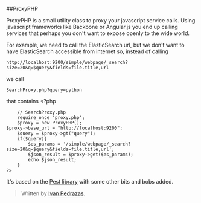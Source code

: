 ##ProxyPHP

ProxyPHP is a small utility class to proxy your javascript service calls. Using javascript frameworks like Backbone or Angular.js you end up calling services that perhaps you don't want to expose openly to the wide world.

For example, we need to call the ElasticSearch url, but we don't want to have ElasticSearch accessible from internet so, instead of calling

    http://localhost:9200/simple/webpage/_search?size=20&q=$query&fields=file.title,url

we call 

    SearchProxy.php?query=python

that contains
    <?php

		// SearchProxy.php
        require_once 'proxy.php';
        $proxy = new ProxyPHP();
    $proxy->base_url = "http://localhost:9200";
        $query = $proxy->gt("query");
        if($query){
            $es_params = '/simple/webpage/_search?size=20&q=$query&fields=file.title,url';
            $json_result = $proxy->get($es_params);
            echo $json_result;
        }
    ?>

It's based on the [Pest library](https://github.com/educoder/pest) with some other bits and bobs added.

> Written by [Ivan Pedrazas](http://twiter.com/ipedrazas).

